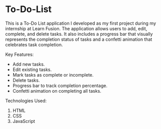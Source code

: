 # To-Do-List

This is a To-Do List application I developed as my first project during my internship at Learn Fusion. The application allows users to add, edit, complete, and delete tasks. It also includes a progress bar that visually represents the completion status of tasks and a confetti animation that celebrates task completion.

Key Features:
- Add new tasks.
- Edit existing tasks.
- Mark tasks as complete or incomplete.
- Delete tasks.
- Progress bar to track completion percentage.
- Confetti animation on completing all tasks.

Technologies Used:
1. HTML
2. CSS
3. JavaScript
